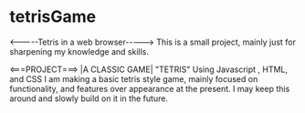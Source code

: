 # tetrisGame
<-----Tetris in a web browser-----> 
This is a small project, mainly just for sharpening my knowledge and skills.

<===PROJECT===>
|A CLASSIC GAME|
  "TETRIS"
Using Javascript , HTML, and CSS I am making a basic tetris style game, mainly focused on functionality, and features
over  appearance at the present. I may keep this around and slowly build on it in the future.
